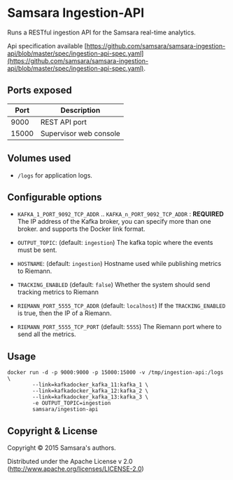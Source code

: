 # Samsara Ingestion-API

Runs a RESTful ingestion API for the Samsara real-time analytics.

Api specification available [https://github.com/samsara/samsara-ingestion-api/blob/master/spec/ingestion-api-spec.yaml](https://github.com/samsara/samsara-ingestion-api/blob/master/spec/ingestion-api-spec.yaml).

## Ports exposed

| Port  | Description            |
|-------|------------------------|
|  9000 | REST API port          |
| 15000 | Supervisor web console |

## Volumes used

* `/logs` for application logs.

## Configurable options

* `KAFKA_1_PORT_9092_TCP_ADDR` .. `KAFKA_n_PORT_9092_TCP_ADDR` : **REQUIRED**
The IP address of the Kafka broker, you can specify more than one broker.
and supports the Docker link format.

* `OUTPUT_TOPIC`: (default: `ingestion`)
The kafka topic where the events must be sent.

* `HOSTNAME`: (default: `ingestion`)
Hostname used while publishing metrics to Riemann.

* `TRACKING_ENABLED` (default: `false`)
Whether the system should send tracking metrics to Riemann

* `RIEMANN_PORT_5555_TCP_ADDR` (default: `localhost`)
If the `TRACKING_ENABLED` is true, then the IP of a Riemann.

* `RIEMANN_PORT_5555_TCP_PORT` (default: `5555`)
The Riemann port where to send all the metrics.


## Usage

```
docker run -d -p 9000:9000 -p 15000:15000 -v /tmp/ingestion-api:/logs \
        --link=kafkadocker_kafka_11:kafka_1 \
        --link=kafkadocker_kafka_12:kafka_2 \
        --link=kafkadocker_kafka_13:kafka_3 \
        -e OUTPUT_TOPIC=ingestion
        samsara/ingestion-api
```

## Copyright & License

Copyright © 2015 Samsara's authors.

Distributed under the Apache License v 2.0 (http://www.apache.org/licenses/LICENSE-2.0)
